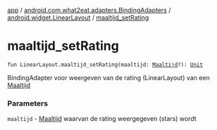 [app](../../index.md) / [android.com.what2eat.adapters.BindingAdapters](../index.md) / [android.widget.LinearLayout](index.md) / [maaltijd_setRating](./maaltijd_set-rating.md)

# maaltijd_setRating

`fun LinearLayout.maaltijd_setRating(maaltijd: `[`Maaltijd`](../../android.com.what2eat.model/-maaltijd/index.md)`?): `[`Unit`](https://kotlinlang.org/api/latest/jvm/stdlib/kotlin/-unit/index.html)

BindingAdapter voor weergeven van de rating (LinearLayout) van een [Maaltijd](../../android.com.what2eat.model/-maaltijd/index.md)

### Parameters

`maaltijd` - [Maaltijd](../../android.com.what2eat.model/-maaltijd/index.md) waarvan de rating weergegeven (stars) wordt